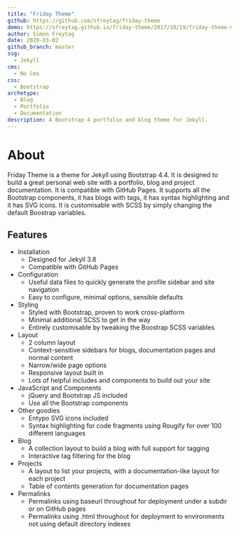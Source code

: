 ```yaml
---
title: "Friday Theme"
github: https://github.com/sfreytag/friday-theme
demo: https://sfreytag.github.io/friday-theme/2017/10/19/friday-theme-multiple-images.html
author: Simon Freytag
date: 2020-03-02
github_branch: master
ssg:
  - Jekyll
cms:
  - No Cms
css:
  - Bootstrap
archetype:
  - Blog
  - Portfolio
  - Documentation
description: A Bootstrap 4 portfolio and blog theme for Jekyll.
---
```


# About

Friday Theme is a theme for Jekyll using Bootstrap 4.4. It is designed to build a great personal web site with a portfolio, blog and project documentation. It is compatible with GitHub Pages. It supports all the Bootstrap components, it has blogs with tags, it has syntax highlighting and it has SVG icons. It is customisable with SCSS by simply changing the default Boostrap variables.

## Features

- Installation
  - Designed for Jekyll 3.8
  - Compatible with GitHub Pages
- Configuration
  - Useful data files to quickly generate the profile sidebar and site navigation
  - Easy to configure, minimal options, sensible defaults
- Styling
  - Styled with Bootstrap, proven to work cross-platform
  - Minimal additional SCSS to get in the way
  - Entirely customisable by tweaking the Boostrap SCSS variables
- Layout
  - 2 column layout
  - Context-sensitive sidebars for blogs, documentation pages and normal content
  - Narrow/wide page options
  - Responsive layout built in
  - Lots of helpful includes and components to build out your site
- JavaScript and Components
  - jQuery and Bootstrap JS included
  - Use all the Bootstrap components
- Other goodies
  - Entypo SVG icons included
  - Syntax highlighting for code fragments using Rougify for over 100 different languages
- Blog
  - A collection layout to build a blog with full support for tagging
  - Interactive tag filtering for the blog
- Projects
  - A layout to list your projects, with a documentation-like layout for each project
  - Table of contents generation for documentation pages
- Permalinks
  - Permalinks using baseurl throughout for deployment under a subdir or on GitHub pages
  - Permalinks using .html throughout for deployment to environments not using default directory indexes